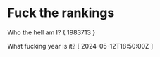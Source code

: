# Fuck the rankings

Who the hell am I?
{ 1983713 }

What fucking year is it?
[ 2024-05-12T18:50:00Z ]
